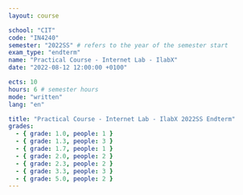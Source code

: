 ```yaml
---
layout: course

school: "CIT"
code: "IN4240"
semester: "2022SS" # refers to the year of the semester start
exam_type: "endterm"
name: "Practical Course - Internet Lab - IlabX"
date: "2022-08-12 12:00:00 +0100"

ects: 10
hours: 6 # semester hours
mode: "written"
lang: "en"

title: "Practical Course - Internet Lab - IlabX 2022SS Endterm"
grades:
  - { grade: 1.0, people: 1 }
  - { grade: 1.3, people: 3 }
  - { grade: 1.7, people: 1 }
  - { grade: 2.0, people: 2 }
  - { grade: 2.3, people: 2 }
  - { grade: 3.3, people: 3 }
  - { grade: 5.0, people: 2 }
---
```



